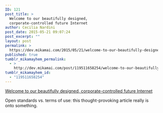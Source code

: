 ```yaml
---
ID: 121
post_title: >
  Welcome to our beautifully designed,
  corporate-controlled future Internet
author: Cecilia Nardini
post_date: 2015-05-21 09:07:24
post_excerpt: ""
layout: post
permalink: >
  https://dev.mikamai.com/2015/05/21/welcome-to-our-beautifully-designed/
published: true
tumblr_mikamayhem_permalink:
  - >
    http://dev.mikamai.com/post/119511658254/welcome-to-our-beautifully-designed
tumblr_mikamayhem_id:
  - "119511658254"
---
```

<a href='http://venturebeat.com/2015/05/15/welcome-to-our-beautifully-designed-corporate-controlled-future-internet/'>Welcome to our beautifully designed, corporate-controlled future Internet</a><div class="link_description"><p>Open standards vs. terms of use: this thought-provoking article really is onto something.</p></div>